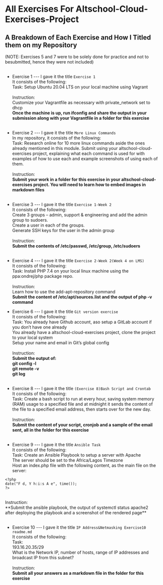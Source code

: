  # All Exercises For Altschool-Cloud-Exercises-Project #
 
## A Breakdown of Each Exercise and How I Titled them on my Repository ##
(NOTE: Exercises 5 and 7 were to be solely done for practice and not to besubmitted, hence they were not included)<br>
<br>

* Exercise 1 --- I gave it the title ``` Exercise 1 ``` <br>
It consists of the following: <br>
Task: Setup Ubuntu 20.04 LTS on your local machine using Vagrant<br><br>
Instruction: <br>
Customize your Vagrantfile as necessary with private_network set to dhcp <br>
**Once the machine is up, run ifconfig and share the output in your submission along with your Vagrantfile in a folder for this exercise** <br><br>

* Exercise 2 --- I gave it the title ``` More Linux Commands ``` <br>
In my repository, it consists of the following: <br>
Task: Research online for 10 more linux commands aside the ones already mentioned in this module. Submit using your altschool-cloud-exercises project, explaining what each command is used for with examples of how to use each and example screenshots of using each of them. <br><br>
Instruction: <br>
**Submit your work in a folder for this exercise in your altschool-cloud-exercises project. You will need to learn how to embed images in markdown files** <br><br>

* Exercise 3 --- I gave it the title ``` Exercise 1-Week 2 ``` <br>
It consists of the following: <br>
Create 3 groups – admin, support & engineering and add the admin group to sudoers. <br>
Create a user in each of the groups. <br>
Generate SSH keys for the user in the admin group <br><br>
Instruction: <br>
**Submit the contents of /etc/passwd, /etc/group, /etc/sudoers** <br><br>

* Exercise 4 --- I gave it the title ``` Exercise 2-Week 2(Week 4 on LMS) ``` <br>
It consists of the following: <br>
Task: Install PHP 7.4 on your local linux machine using the ppa:ondrej/php package repo. <br><br>
Instruction: <br>
Learn how to use the add-apt-repository command<br>
**Submit the content of /etc/apt/sources.list and the output of php -v command**

* Exercise 6 --- I gave it the title ``` Git version exercise ``` <br>
It consists of the following: <br>
Task: You already have Github account, aso setup a GitLab account if you don’t have one already <br>
You already have a altschool-cloud-exercises project, clone the project to your local system <br>
Setup your name and email in Git’s global config <br><br>
Instruction: <br>
**Submit the output of:** <br>
**git config -l** <br>
**git remote -v** <br>
**git log** <br><br>

* Exercise 8 --- I gave it the title ```(Exercise 8)Bash Script and Crontab ``` <br>
It consists of the following: <br>
Task: Create a bash script to run at every hour, saving system memory (RAM) usage to a specified file and at midnight it sends the content of the file to a specified email address, then starts over for the new day. <br><br>
Instruction:<br>
**Submit the content of your script, cronjob and a sample of the email sent, all in the folder for this exercise** <br><br>

* Exercise 9 --- I gave it the title ``` Ansible Task ```<br> 
It consists of the following: <br>
Task: Create an Ansible Playbook to setup a server with Apache <br>
The server should be set to the Africa/Lagos Timezone <br>
Host an index.php file with the following content, as the main file on the server: <br>
```
<?php 
date("F d, Y h:i:s A e", time());
?>

```
<br>
Instruction: <br>
**Submit the ansible playbook, the output of systemctl status apache2 after deploying the playbook and a screenshot of the rendered page** <br><br>

* Exercise 10 --- I gave it the title ``` IP Address&Netmasking Exercise10 readme.md ``` <br>
It consists of the following: <br>
Task: <br>
193.16.20.35/29 <br>
What is the Network IP, number of hosts, range of IP addresses and broadcast IP from this subnet? <br><br>
Instruction: <br> 
**Submit all your answers as a markdown file in the folder for this exercise**




